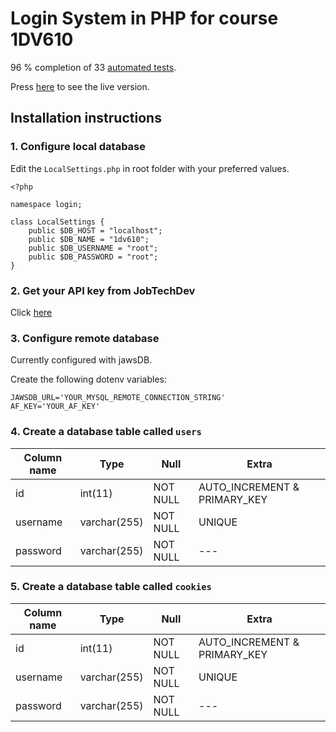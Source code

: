 # Login System in PHP for course 1DV610

96 % completion of 33 [automated tests](http://csquiz.lnu.se:25083/index.php).

Press [here](https://ab224qr-1dv610-lab-2.herokuapp.com/) to see the live version.

## Installation instructions

### 1. Configure local database

Edit the `LocalSettings.php` in root folder with your preferred values.

```
<?php

namespace login;

class LocalSettings {
    public $DB_HOST = "localhost";
    public $DB_NAME = "1dv610";
    public $DB_USERNAME = "root";
    public $DB_PASSWORD = "root";
}
```

### 2. Get your API key from JobTechDev

Click [here](https://apirequest.jobtechdev.se/)

### 3. Configure remote database

Currently configured with jawsDB.

Create the following dotenv variables:

```
JAWSDB_URL='YOUR_MYSQL_REMOTE_CONNECTION_STRING'
AF_KEY='YOUR_AF_KEY'
```

### 4. Create a database table called `users`

| Column name | Type | Null | Extra |
| ----------- | ----------- | ----------- | ----------- |
| id | int(11) | NOT NULL | AUTO_INCREMENT & PRIMARY_KEY |
| username | varchar(255) | NOT NULL | UNIQUE |
| password | varchar(255) | NOT NULL | --- |

### 5. Create a database table called `cookies`

| Column name | Type | Null | Extra |
| ----------- | ----------- | ----------- | ----------- |
| id | int(11) | NOT NULL | AUTO_INCREMENT & PRIMARY_KEY |
| username | varchar(255) | NOT NULL | UNIQUE |
| password | varchar(255) | NOT NULL | --- |
